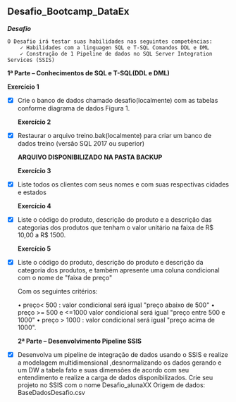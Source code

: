 ## Desafio_Bootcamp_DataEx
  **_Desafio_**

    O Desafio irá testar suas habilidades nas seguintes competências: 
        ✓ Habilidades com a linguagen SQL e T-SQL Comandos DDL e DML  
        ✓ Construção de 1 Pipeline de dados no SQL Server Integration Services (SSIS) 

   **1ª Parte – Conhecimentos de SQL e T-SQL(DDL e DML)**

   **Exercício 1** 
  
 - [X] Crie o banco de dados chamado desafio(localmente) com as tabelas conforme diagrama de dados Figura 1.
 
   **Exercício 2**

 - [X] Restaurar o arquivo treino.bak(localmente) para criar um banco de dados treino (versão SQL 2017 ou superior)
    
    **ARQUIVO DISPONIBILIZADO NA PASTA BACKUP**

    **Exercício 3**

 - [X] Liste todos os clientes com seus nomes e com suas respectivas cidades e estados 

    **Exercício 4**

 - [X] Liste o código do produto, descrição do produto e a descrição das categorias dos produtos que tenham o valor unitário na faixa de R$ 10,00 a R$ 1500. 
 
    **Exercício 5**

 - [X] Liste o código do produto, descrição do produto e descrição da categoria dos produtos, e também apresente uma coluna condicional com o nome de "faixa de preço"

    Com os seguintes critérios:

    • preço< 500 : valor condicional será igual "preço abaixo de 500"
    • preço >= 500 e <=1000 valor condicional será igual "preço entre 500 e 1000"
    • preço > 1000 : valor condicional será igual "preço acima de 1000". 
  
    **2ª Parte – Desenvolvimento Pipeline SSIS**  
 
 - [X] Desenvolva um pipeline de integração de dados usando o SSIS e realize a  modelagem multidimensional ,desnormalizando os dados gerando e um DW a tabela fato e suas dimensões de acordo com seu entendimento e realize a carga de dados disponibilizados.
    Crie seu projeto no SSIS com o nome Desafio_alunaXX
    Origem de dados: BaseDadosDesafio.csv
 